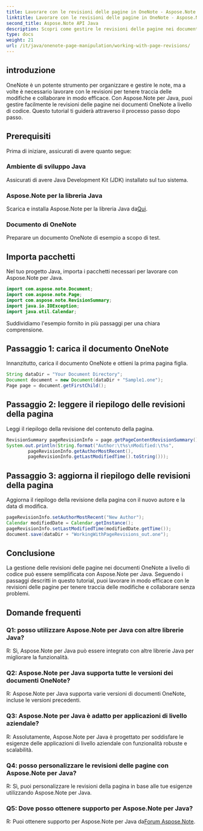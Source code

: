 ```yaml
---
title: Lavorare con le revisioni delle pagine in OneNote - Aspose.Note
linktitle: Lavorare con le revisioni delle pagine in OneNote - Aspose.Note
second_title: Aspose.Note API Java
description: Scopri come gestire le revisioni delle pagine nei documenti OneNote utilizzando Aspose.Note per Java. Fornisce una guida passo passo per un monitoraggio e una collaborazione efficaci delle revisioni.
type: docs
weight: 21
url: /it/java/onenote-page-manipulation/working-with-page-revisions/
---
```

## introduzione

OneNote è un potente strumento per organizzare e gestire le note, ma a volte è necessario lavorare con le revisioni per tenere traccia delle modifiche e collaborare in modo efficace. Con Aspose.Note per Java, puoi gestire facilmente le revisioni delle pagine nei documenti OneNote a livello di codice. Questo tutorial ti guiderà attraverso il processo passo dopo passo.

## Prerequisiti

Prima di iniziare, assicurati di avere quanto segue:

### Ambiente di sviluppo Java

Assicurati di avere Java Development Kit (JDK) installato sul tuo sistema.

### Aspose.Note per la libreria Java

Scarica e installa Aspose.Note per la libreria Java da[Qui](https://releases.aspose.com/note/java/).

### Documento di OneNote

Preparare un documento OneNote di esempio a scopo di test.

## Importa pacchetti

Nel tuo progetto Java, importa i pacchetti necessari per lavorare con Aspose.Note per Java.

```java
import com.aspose.note.Document;
import com.aspose.note.Page;
import com.aspose.note.RevisionSummary;
import java.io.IOException;
import java.util.Calendar;
```

Suddividiamo l'esempio fornito in più passaggi per una chiara comprensione.

## Passaggio 1: carica il documento OneNote

Innanzitutto, carica il documento OneNote e ottieni la prima pagina figlia.

```java
String dataDir = "Your Document Directory";
Document document = new Document(dataDir + "Sample1.one");
Page page = document.getFirstChild();
```

## Passaggio 2: leggere il riepilogo delle revisioni della pagina

Leggi il riepilogo della revisione del contenuto della pagina.

```java
RevisionSummary pageRevisionInfo = page.getPageContentRevisionSummary();
System.out.println(String.format("Author:\t%s\nModified:\t%s",
        pageRevisionInfo.getAuthorMostRecent(),
        pageRevisionInfo.getLastModifiedTime().toString()));
```

## Passaggio 3: aggiorna il riepilogo delle revisioni della pagina

Aggiorna il riepilogo della revisione della pagina con il nuovo autore e la data di modifica.

```java
pageRevisionInfo.setAuthorMostRecent("New Author");
Calendar modifiedDate = Calendar.getInstance();
pageRevisionInfo.setLastModifiedTime(modifiedDate.getTime());
document.save(dataDir + "WorkingWithPageRevisions_out.one");
```

## Conclusione

La gestione delle revisioni delle pagine nei documenti OneNote a livello di codice può essere semplificata con Aspose.Note per Java. Seguendo i passaggi descritti in questo tutorial, puoi lavorare in modo efficace con le revisioni delle pagine per tenere traccia delle modifiche e collaborare senza problemi.

## Domande frequenti

### Q1: posso utilizzare Aspose.Note per Java con altre librerie Java?

R: Sì, Aspose.Note per Java può essere integrato con altre librerie Java per migliorare la funzionalità.

### Q2: Aspose.Note per Java supporta tutte le versioni dei documenti OneNote?

R: Aspose.Note per Java supporta varie versioni di documenti OneNote, incluse le versioni precedenti.

### Q3: Aspose.Note per Java è adatto per applicazioni di livello aziendale?

R: Assolutamente, Aspose.Note per Java è progettato per soddisfare le esigenze delle applicazioni di livello aziendale con funzionalità robuste e scalabilità.

### Q4: posso personalizzare le revisioni delle pagine con Aspose.Note per Java?

R: Sì, puoi personalizzare le revisioni della pagina in base alle tue esigenze utilizzando Aspose.Note per Java.

### Q5: Dove posso ottenere supporto per Aspose.Note per Java?

 R: Puoi ottenere supporto per Aspose.Note per Java da[Forum Aspose.Note](https://forum.aspose.com/c/note/28).